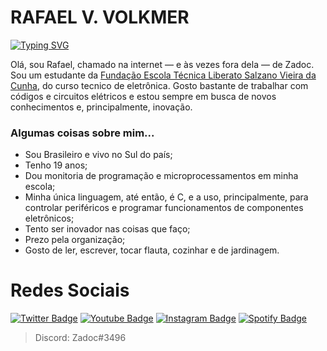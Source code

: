 # RAFAEL V. VOLKMER

[![Typing SVG](https://readme-typing-svg.demolab.com?font=Fira+Code&weight=900&size=30&duration=1000&pause=1000&center=true&vCenter=true&width=435&lines=%3E+Hello%2C+World!;%3E+I'm+Rafael+Volkmer)](https://git.io/typing-svg)
  
  Olá, sou Rafael, chamado na internet  — e às vezes fora dela — de Zadoc. Sou um estudante da [Fundação Escola Técnica Liberato Salzano Vieira da Cunha](https://www.liberato.com.br), do curso tecnico de eletrônica. Gosto bastante de trabalhar com códigos e circuitos elétricos e estou sempre em busca de novos conhecimentos e, principalmente, inovação.
  
  ### Algumas coisas sobre mim...
 - Sou Brasileiro e vivo no Sul do país;
 - Tenho 19 anos;
 - Dou monitoria de programação e microprocessamentos em minha escola;
 - Minha única linguagem, até então, é C, e a uso, principalmente, para controlar periféricos e programar funcionamentos de componentes eletrônicos;
 - Tento ser inovador nas coisas que faço;
 - Prezo pela organização;
 - Gosto de ler, escrever, tocar flauta, cozinhar e de jardinagem.

# Redes Sociais
[![Twitter Badge](https://img.shields.io/badge/Twitter-1DA1F2?style=for-the-badge&logo=twitter&logoColor=white)](https://twitter.com/ImZadoc)
[![Youtube Badge](https://img.shields.io/badge/YouTube-FF0000?style=for-the-badge&logo=youtube&logoColor=white)](https://www.youtube.com/channel/UC1jSeCTflww9cCtuBxGfAQg)
[![Instagram Badge](https://img.shields.io/badge/Instagram-E4405F?style=for-the-badge&logo=instagram&logoColor=white)](https://www.instagram.com/rafael.v.volkmer/)
[![Spotify Badge](https://img.shields.io/badge/Spotify-1ED760?&style=for-the-badge&logo=spotify&logoColor=white)](https://open.spotify.com/user/jj4ixeaxzhwtnqhio5xcg8cuq?si=cd42afca2dbc49e3)

> Discord: Zadoc#3496
